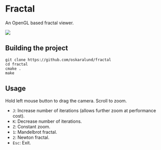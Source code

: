 # Fractal
An OpenGL based fractal viewer.

![](demo.gif)

## Building the project
```
git clone https://github.com/oskaralund/fractal
cd fractal
cmake .
make
```

## Usage
Hold left mouse button to drag the camera. Scroll to zoom.
* `J`: Increase number of iterations (allows further zoom at performance cost).
* `K`: Decrease number of iterations.
* `Z`: Constant zoom.
* `1`: Mandelbrot fractal.
* `2`: Newton fractal.
* `Esc`: Exit.
